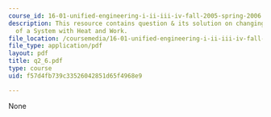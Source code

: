 ```yaml
---
course_id: 16-01-unified-engineering-i-ii-iii-iv-fall-2005-spring-2006
description: This resource contains question & its solution on changing the State
  of a System with Heat and Work.
file_location: /coursemedia/16-01-unified-engineering-i-ii-iii-iv-fall-2005-spring-2006/f57d4fb739c33526042851d65f4968e9_q2_6.pdf
file_type: application/pdf
layout: pdf
title: q2_6.pdf
type: course
uid: f57d4fb739c33526042851d65f4968e9

---
```

None